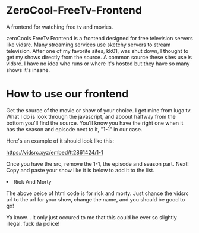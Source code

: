 # ZeroCool-FreeTv-Frontend
A frontend for watching free tv and movies.

zeroCools FreeTv Frontend is a frontend designed for free television servers like vidsrc. Many streaming services use sketchy servers to stream television. After one of my favorite sites, kk01, was shut down, I thought to get my shows directly from the source. A common source these sites use is vidsrc. I have no idea who runs or where it's hosted but they have so many shows it's insane.

# How to use our frontend

Get the source of the movie or show of your choice. I get mine from luga tv. What I do is look through the javascript, and aboout halfway from the bottom you'll find the source.
You'll know you have the right one when it has the season and episode next to it, "1-1" in our case.

Here's an example of it should look like this:

https://vidsrc.xyz/embed/tt2861424/1-1

Once you have the src, remove the 1-1, the episode and season part.
Next!
Copy and paste your show like it is below to add it to the list.

<li><a onclick="changeSrc('https://vidsrc.xyz/embed/tt2861424/');">Rick And Morty</a></li>

The above peice of html code is for rick and morty. Just chance the vidsrc url to the url for your show, change the name, and you should be good to go!

Ya know... it only just occured to me that this could be ever so slightly illegal. fuck da police!
